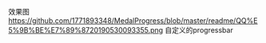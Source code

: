 效果图
https://github.com/1771893348/MedalProgress/blob/master/readme/QQ%E5%9B%BE%E7%89%8720190530093355.png
自定义的progressbar
